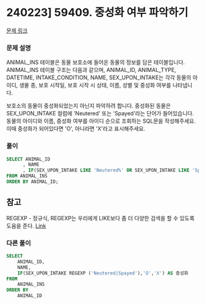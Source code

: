 # 240223] 59409. 중성화 여부 파악하기

[문제 링크](https://school.programmers.co.kr/learn/courses/30/lessons/59409)

### 문제 설명
ANIMAL_INS 테이블은 동물 보호소에 들어온 동물의 정보를 담은 테이블입니다. ANIMAL_INS 테이블 구조는 다음과 같으며, ANIMAL_ID, ANIMAL_TYPE, DATETIME, INTAKE_CONDITION, NAME, SEX_UPON_INTAKE는 각각 동물의 아이디, 생물 종, 보호 시작일, 보호 시작 시 상태, 이름, 성별 및 중성화 여부를 나타냅니다.

보호소의 동물이 중성화되었는지 아닌지 파악하려 합니다. 중성화된 동물은 SEX_UPON_INTAKE 컬럼에 'Neutered' 또는 'Spayed'라는 단어가 들어있습니다. 동물의 아이디와 이름, 중성화 여부를 아이디 순으로 조회하는 SQL문을 작성해주세요. 이때 중성화가 되어있다면 'O', 아니라면 'X'라고 표시해주세요.

### 풀이
```sql
SELECT ANIMAL_ID
      , NAME
      , IF(SEX_UPON_INTAKE LIKE 'Neutered%' OR SEX_UPON_INTAKE LIKE 'Spayed%', 'O', 'X') AS NEUTERED
FROM ANIMAL_INS
ORDER BY ANIMAL_ID;
```

## 참고
REGEXP - 정규식, REGEXP는 우리에게 LIKE보다 좀 더 다양한 검색을 할 수 있도록 도움을 준다. [Link](https://steemit.com/mysql/@seobangnim/mysql-regexp)

###  다른 풀이
```sql
SELECT
    ANIMAL_ID,
    NAME,
    IF(SEX_UPON_INTAKE REGEXP ('Neutered|Spayed'),'O','X') AS 중성화
FROM
    ANIMAL_INS
ORDER BY
    ANIMAL_ID
```
